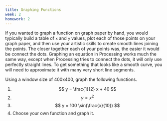 ```yaml
---
title: Graphing Functions
week: 2
homework: 2
---
```


If you wanted to graph a function on graph paper by hand, you would typically build a table of `x` and `y` values, plot each of those points on your graph paper, and then use your artistic skills to create smooth lines joining the points.  The closer together each of your points was, the easier it would be connect the dots.  Graphing an equation in Processing works much the same way, except when Processing tries to connect the dots, it will only use perfectly straight lines.  To get something that looks like a smooth curve, you will need to approximate it with many very short line segments.

Using a window size of 400x400, graph the following functions.

1. $$ y = \frac{1}{2} x + 40 $$
2. $$ y = x^2 $$
3. $$ y = 100 \sin(\frac{x}{10}) $$
4. Choose your own function and graph it.
